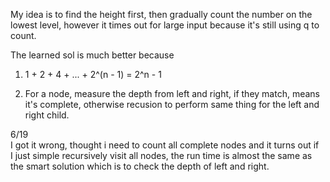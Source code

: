 My idea is to find the height first, then gradually count the number on the lowest level, however it times out for large input because it's still using q to count.


The learned sol is much better because

1. 1 + 2 + 4 + ... + 2^(n - 1) = 2^n - 1

2. For a node, measure the depth from left and right, if they match, means it's complete, otherwise recusion to perform same thing for the left and right child.

6/19\
I got it wrong, thought i need to count all complete nodes and it turns out if\
I just simple recursively visit all nodes, the run time is almost the same as \
the smart solution which is to check the depth of left and right.
